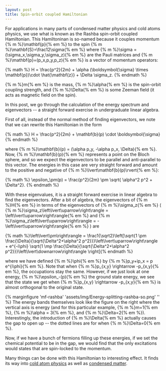 ```yaml
---
layout: post
title: Spin-orbit coupled Hamiltonian
---
```


For applications in many parts of condensed matter physics and cold atoms physics, we use what is known as the Rashba spin-orbit coupled Hamiltonian. This Hamiltoninan is so-named because it couples momentum {% m %}\mathbf{p}{% em %}
to the spin {% m %}\mathbf{S}=\frac12\sigma{% em %} where {% m %}\sigma = (\sigma_x,\sigma_y,\sigma_z){% em %} are the Pauli matrices and {% m %}\mathbf{p}=(p_x,p_y,p_z){% em %} is a vector  of momentum operators:
<!--more-->

{% math %} H = \frac{p^2}{2m} + \alpha (\boldsymbol{\sigma} \times \mathbf{p})\cdot \hat{\mathbf{z}} + \Delta \sigma_z. {% endmath %}

{% m %}m{% em %} is the mass, {% m %}\alpha{% em %} is the spin-orbit coupling strength, and {% m %}\Delta{% em %} is some Zeeman field (it acts as magnetic field on the spin).

In this post, we go through the calculation of the energy spectrum and eigenvectors -- a straight forward exercise in undergraduate linear algebra.

First of all, instead of the normal method of finding eigenvectors, we note that we can rewrite this Hamiltonian in the form

{% math %} H = \frac{p^2}{2m} + \mathbf{b}(p) \cdot \boldsymbol{\sigma} {% endmath %}

where {% m %}\mathbf{b}(p) = (\alpha p_y, -\alpha p_x, \Delta){% em %}. Now, {% m %}\mathbf{b}(p){% em %} represents a point on the Bloch sphere, and so we expect the eigenvectors to be parallel and anti-parallel to this vector. The energies in this case are very straight forward and amount to the positive and negative of {% m %}\lvert\mathbf{b}(p)\rvert{% em %}:

{% math %} \epsilon_\pm(p) = \frac{p^2}{2m} \pm \sqrt{ \alpha^2 p^2 + \Delta^2}. {% endmath %}

With these eigenvalues, it is a straight forward exercise in linear algebra to find the eigenvectors. After a bit of algebra, the eigenvectors of {% m %}H{% em %} in terms of the eigenvectors of {% m %}\sigma_z{% em %} ( {% m %}\sigma_z\left\lvert\uparrow\right\rangle = \left\lvert\uparrow\right\rangle{% em %} and {% m %}\sigma_z\left\lvert\uparrow\right\rangle = -\left\lvert\uparrow\right\rangle{% em %} ) are

{% math %}\left\lvert\pm\right\rangle = \frac1{\sqrt2}\left[\sqrt{1 \pm \frac{\Delta}{\sqrt{\Delta^2+\alpha^2 p^2}}}\left\lvert\uparrow\right\rangle + e^{-i\phi} \sqrt{1 \mp \frac{\Delta}{\sqrt{\Delta^2+\alpha^2 p^2}}}\left\lvert\downarrow\right\rangle \right]{% endmath %}

where we have defined {% m %}\phi{% em %} by {% m %}p_y+ip_x = p e^{i\phi}{% em %}. Note that when {% m %}p_{x,y} \rightarrow -p_{x,y}{% em %}, the occupations stay the same. However, if we just look at one energy, {% m %}\epsilon_-(p){% em %} the ground state energy, we see that the state we get when {% m %}p_{x,y} \rightarrow -p_{x,y}{% em %} is almost orthogonal to the original state.

{% marginfigure 'mf-rashba' 'assets/img/Energy-splitting-rashba-so.png' '' %}
The energy bands themselves look like the figure on the right where the vertical axis is energy (and for this particular example, {% m %}m=1{% em %}, {% m %}\alpha = 3{% em %}, and {% m %}\Delta=2{% em %}). Interestingly, the introduction of {% m %}\Delta{% em %} actually causes the gap to open up -- the dotted lines are for when {% m %}\Delta=0{% em %}.

Now, if we have a bunch of fermions filling up these energies, if we set the chemical potential to be in the gap, we would find that the only excitations would states that are spin-locked to the momentum.

Many things can be done with this Hamiltonian to interesting effect. It finds its way into [cold atom physics](http://arxiv.org/abs/1102.3945) as well as [condensed matter](http://books.google.com/books?hl=en&lr=&id=LQhcSCuzC3IC).
